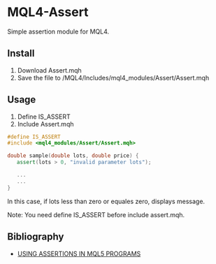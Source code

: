 # MQL4-Assert
Simple assertion module for MQL4.


## Install
1. Download Assert.mqh
2. Save the file to /MQL4/Includes/mql4_modules/Assert/Assert.mqh


## Usage
1. Define IS_ASSERT
2. Include Assert.mqh

``` cpp
#define IS_ASSERT
#include <mql4_modules/Assert/Assert.mqh>

double sample(double lots, double price) {
   assert(lots > 0, "invalid parameter lots");

   ...
   ...
}
```
In this case, if lots less than zero or equales zero, displays message.

Note: You need define IS_ASSERT before include assert.mqh.

## Bibliography
- [USING ASSERTIONS IN MQL5 PROGRAMS](https://www.mql5.com/en/articles/1977)
